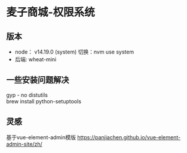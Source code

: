 # 麦子商城-权限系统

## 版本
- node： v14.19.0 (system)  切换：nvm use system
- 后端: wheat-mini

## 一些安装问题解决

gyp - no distutils \
brew install python-setuptools


## 灵感
基于vue-element-admin模版
https://panjiachen.github.io/vue-element-admin-site/zh/